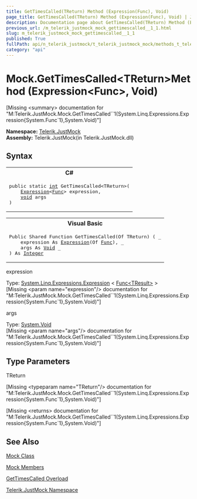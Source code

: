 ```yaml
---
title: GetTimesCalled(TReturn) Method (Expression(Func), Void)
page_title: GetTimesCalled(TReturn) Method (Expression(Func), Void) | JustMock Documentation
description: Documentation page about GetTimesCalled(TReturn) Method (Expression(Func), Void).
previous_url: /m_telerik_justmock_mock_gettimescalled__1_1.html
slug: m_telerik_justmock_mock_gettimescalled__1_1
published: True
fullPath: api/n_telerik_justmock/t_telerik_justmock_mock/methods_t_telerik_justmock_mock/overload_telerik_justmock_mock_gettimescalled/m_telerik_justmock_mock_gettimescalled__1_1
category: "api"
---
```


# Mock.GetTimesCalled&lt;TReturn&gt;Method (Expression&lt;Func&gt;, Void)




[Missing &lt;summary&gt; documentation for "M:Telerik.JustMock.Mock.GetTimesCalled``1(System.Linq.Expressions.Expression{System.Func`1},System.Void)"]



 **Namespace:**  [Telerik.JustMock](n_telerik_justmock) <br> **Assembly:** Telerik.JustMock(in Telerik.JustMock.dll)
## Syntax


<div id="syntaxCodeBlocks" class="code"><span codeLanguage="CSharp"><table><tr><th>C#</th></tr><tr><td><pre xml:space="preserve"><span class="keyword">public</span> <span class="keyword">static</span> <a href="https://msdn2.microsoft.com/en-us/library/td2s409d" target="_blank">int</a> <span class="identifier">GetTimesCalled</span>&lt;TReturn&gt;(
	<a href="https://msdn2.microsoft.com/en-us/library/bb335710" target="_blank">Expression</a>&lt;<a href="https://msdn2.microsoft.com/en-us/library/bb534960" target="_blank">Func</a>&gt; <span class="parameter">expression</span>,
	<a href="https://msdn2.microsoft.com/en-us/library/skf099af" target="_blank">void</a> <span class="parameter">args</span>
)
</pre></td></tr></table></span><span codeLanguage="VisualBasicDeclaration"><table><tr><th>Visual Basic</th></tr><tr><td><pre xml:space="preserve"><span class="keyword">Public</span> <span class="keyword">Shared</span> <span class="keyword">Function</span> <span class="identifier">GetTimesCalled</span>(<span class="keyword">Of</span> TReturn) ( _
	<span class="parameter">expression</span> <span class="keyword">As</span> <a href="https://msdn2.microsoft.com/en-us/library/bb335710" target="_blank">Expression</a>(<span class="keyword">Of</span> <a href="https://msdn2.microsoft.com/en-us/library/bb534960" target="_blank">Func</a>), _
	<span class="parameter">args</span> <span class="keyword">As</span> <a href="https://msdn2.microsoft.com/en-us/library/skf099af" target="_blank">Void</a> _
) <span class="keyword">As</span> <a href="https://msdn2.microsoft.com/en-us/library/td2s409d" target="_blank">Integer</a></pre></td></tr></table></span></div>



expression<br>


Type: [System.Linq.Expressions.Expression](bb335710) &lt; [Func&lt;TResult&gt;](bb534960) &gt;<br>
[Missing &lt;param name="expression"/&gt; documentation for "M:Telerik.JustMock.Mock.GetTimesCalled``1(System.Linq.Expressions.Expression{System.Func`1},System.Void)"]




args<br>


Type: [System.Void](skf099af) <br>
[Missing &lt;param name="args"/&gt; documentation for "M:Telerik.JustMock.Mock.GetTimesCalled``1(System.Linq.Expressions.Expression{System.Func`1},System.Void)"]




## Type Parameters




TReturn<br>



[Missing &lt;typeparam name="TReturn"/&gt; documentation for "M:Telerik.JustMock.Mock.GetTimesCalled``1(System.Linq.Expressions.Expression{System.Func`1},System.Void)"]




[Missing &lt;returns&gt; documentation for "M:Telerik.JustMock.Mock.GetTimesCalled``1(System.Linq.Expressions.Expression{System.Func`1},System.Void)"]


## See Also



 [Mock Class](t_telerik_justmock_mock) 

 [Mock Members](allmembers_t_telerik_justmock_mock) 

 [GetTimesCalled Overload](overload_telerik_justmock_mock_gettimescalled) 

 [Telerik.JustMock Namespace](n_telerik_justmock) 



